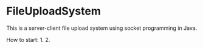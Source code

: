 # FileUploadSystem

This is a server-client file upload system using socket programming in Java.

How to start:
	1. 
	2.
